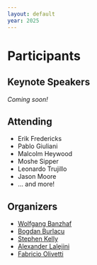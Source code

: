 ```yaml
---
layout: default
year: 2025
---
```


# Participants

## Keynote Speakers

*Coming soon!*

## Attending

- Erik Fredericks
- Pablo Giuliani
- Malcolm Heywood
- Moshe Sipper
- Leonardo Trujillo
- Jason Moore
- ... and more!

## Organizers

- [Wolfgang Banzhaf](https://www.cse.msu.edu/~banzhafw/)
- [Bogdan Burlacu](https://heal.heuristiclab.com/team/burlacu)
- [Stephen Kelly](http://creativealgorithms.ca/)
- [Alexander Lalejini](https://lalejini.com)
- [Fabricio Olivetti](https://folivetti.github.io/)
